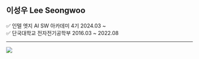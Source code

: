 ## 이성우 Lee Seongwoo

✅ 인텔 엣지 AI SW 아카데미 4기 2024.03 ~  
✅ 단국대학교 전자전기공학부 2016.03 ~ 2022.08

---

![](https://img.shields.io/badge/Instagram-E4405F?style=for-the-badge&logo=instagram&logoColor=white)[](https://www.instagram.com/seong_w2o/)
